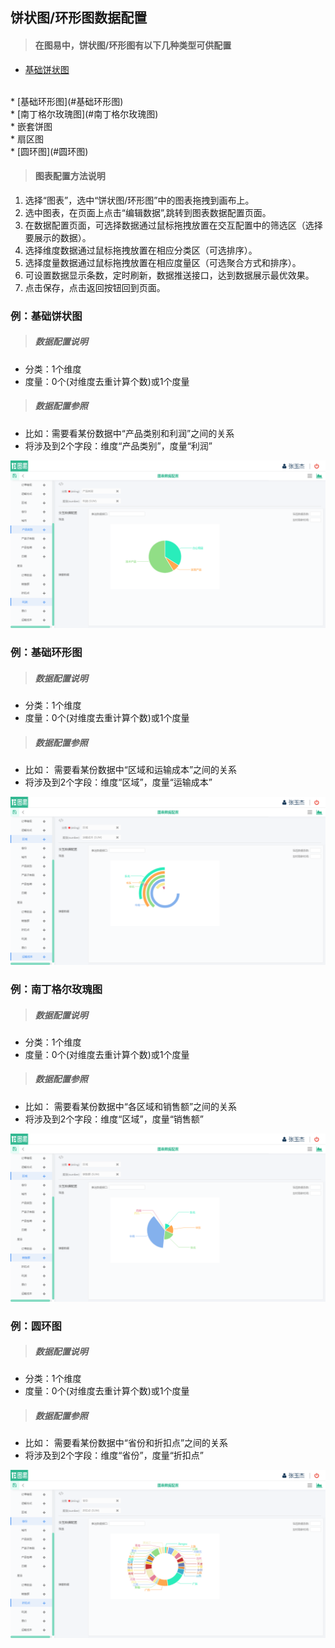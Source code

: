 
## 饼状图/环形图数据配置

>#### 在图易中，饼状图/环形图有以下几种类型可供配置

* [基础饼状图](#基础饼状图)
</br>
* [基础环形图](#基础环形图)
</br>
* [南丁格尔玫瑰图](#南丁格尔玫瑰图)
</br>
* 嵌套饼图
</br>
* 扇区图
</br>
* [圆环图](#圆环图)



>#### 图表配置方法说明

1.    选择“图表”，选中“饼状图/环形图”中的图表拖拽到画布上。
2.    选中图表，在页面上点击“编辑数据”,跳转到图表数据配置页面。
3.    在数据配置页面，可选择数据通过鼠标拖拽放置在交互配置中的筛选区（选择要展示的数据）。
4.    选择维度数据通过鼠标拖拽放置在相应分类区（可选排序）。
5.    选择度量数据通过鼠标拖拽放置在相应度量区（可选聚合方式和排序）。
6.    可设置数据显示条数，定时刷新，数据推送接口，达到数据展示最优效果。
7.    点击保存，点击返回按钮回到页面。



### <span id="基础饼状图">例：基础饼状图 </span>

>##### 数据配置说明

 * 分类：1个维度
 * 度量：0个(对维度去重计算个数)或1个度量

>##### 数据配置参照

 * 比如：需要看某份数据中“产品类别和利润”之间的关系
 * 将涉及到2个字段：维度“产品类别”，度量“利润”

![](/assets/charts/charts_jcbzt.jpg)




### <span id="基础环形图">例：基础环形图 </span>

>##### 数据配置说明

 * 分类：1个维度
 * 度量：0个(对维度去重计算个数)或1个度量

>##### 数据配置参照

 * 比如： 需要看某份数据中“区域和运输成本”之间的关系
 * 将涉及到2个字段：维度“区域”，度量“运输成本”

![](/assets/charts/charts_jchxt.jpg)




### <span id="南丁格尔玫瑰图">例：南丁格尔玫瑰图</span>

>##### 数据配置说明

 * 分类：1个维度
 * 度量：0个(对维度去重计算个数)或1个度量

>##### 数据配置参照

 * 比如： 需要看某份数据中“各区域和销售额”之间的关系
 * 将涉及到2个字段：维度“区域”，度量“销售额”

![](/assets/charts/charts_mgt.jpg)





### <span id="圆环图">例：圆环图</span>

>##### 数据配置说明

 * 分类：1个维度
 * 度量：0个(对维度去重计算个数)或1个度量

>##### 数据配置参照

 * 比如： 需要看某份数据中“省份和折扣点”之间的关系
 * 将涉及到2个字段：维度“省份”，度量“折扣点”

![](/assets/charts/charts_yht.jpg)
